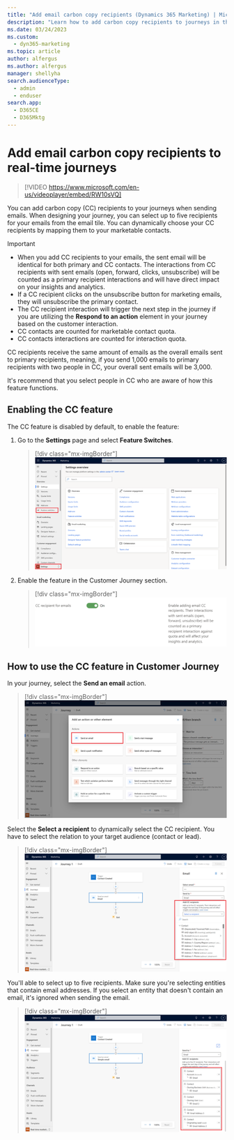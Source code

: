 ```yaml
---
title: "Add email carbon copy recipients (Dynamics 365 Marketing) | Microsoft Docs"
description: "Learn how to add carbon copy recipients to journeys in the real-time marketing area of Dynamics 365 Marketing."
ms.date: 03/24/2023
ms.custom: 
  - dyn365-marketing
ms.topic: article
author: alfergus
ms.author: alfergus
manager: shellyha
search.audienceType: 
  - admin
  - enduser
search.app: 
  - D365CE
  - D365Mktg
---
```


# Add email carbon copy recipients to real-time journeys

> [!VIDEO https://www.microsoft.com/en-us/videoplayer/embed/RW10sVQ]

You can add carbon copy (CC) recipients to your journeys when sending emails. When designing your journey, you can select up to five recipients for your emails from the email tile. You can dynamically choose your CC recipients by mapping them to your marketable contacts.

> [!IMPORTANT]
>
>- When you add CC recipients to your emails, the sent email will be identical for both primary and CC contacts. The interactions from CC recipients with sent emails (open, forward, clicks, unsubscribe) will be counted as a primary recipient interactions and will have direct impact on your insights and analytics.
>- If a CC recipient clicks on the unsubscribe button for marketing emails, they will unsubscribe the primary contact.
>- The CC recipient interaction will trigger the next step in the journey if you are utilizing the **Respond to an action** element in your journey based on the customer interaction.
>- CC contacts are counted for marketable contact quota.
>- CC contacts interactions are counted for interaction quota.
>
> CC recipients receive the same amount of emails as the overall emails sent to primary recipients, meaning, if you send 1,000 emails to primary recipients with two people in CC, your overall sent emails will be 3,000.
>

It's recommend that you select people in CC who are aware of how this feature functions.  

## Enabling the CC feature

The CC feature is disabled by default, to enable the feature:

1. Go to the **Settings** page and select **Feature Switches**.
    > [!div class="mx-imgBorder"]
    > ![Select feature switches from settings.](media/real-time-email-cc-settings-feature-switches.png "Select feature switches from settings")

2. Enable the feature in the Customer Journey section.
    > [!div class="mx-imgBorder"]
    > ![Select feature switches from settings.](media/real-time-email-cc-enable-feature.png "Select feature switches from settings")

## How to use the CC feature in Customer Journey

In your journey, select the **Send an email** action.
> [!div class="mx-imgBorder"]
> ![Select feature switches from settings.](media/real-time-email-cc-send-email.png "Select feature switches from settings")

Select the **Select a recipient** to dynamically select the CC recipient. You have to select the relation to your target audience (contact or lead).
> [!div class="mx-imgBorder"]
> ![Select feature switches from settings.](media/real-time-email-cc-select-recipient.png "Select feature switches from settings")

You'll able to select up to five recipients. Make sure you're selecting entities that contain email addresses. If you select an entity that doesn't contain an email, it's ignored when sending the email.
> [!div class="mx-imgBorder"]
> ![Select feature switches from settings.](media/real-time-email-cc-select-recipient-up-to-5.png "Select feature switches from settings")
